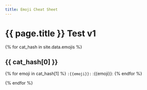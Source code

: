```yaml
---
title: Emoji Cheat Sheet
---
```


# {{ page.title }}  Test v1


{% for cat_hash in site.data.emojis %}

## {{ cat_hash[0] }}

{% for emoji in cat_hash[1] %}
`:{{emoji}}:` :{{emoji}}: 
{% endfor %}

{% endfor %}

